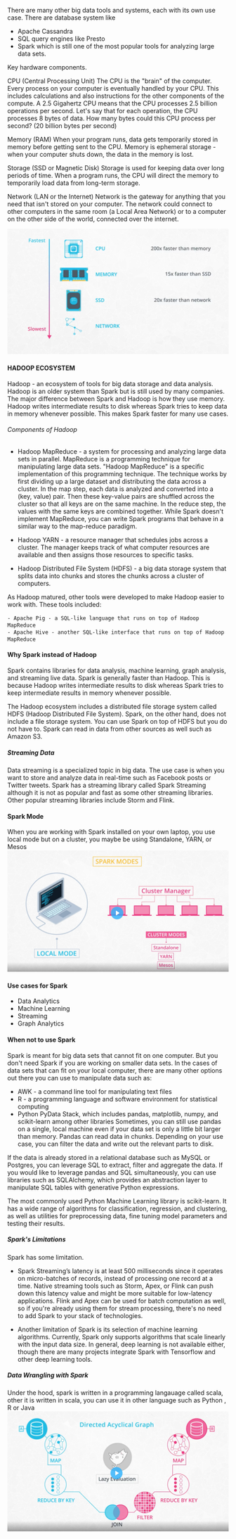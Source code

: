 There are many other big data tools and systems, each with its own use case. There are database system like
-  Apache Cassandra 
-  SQL query engines like Presto
- Spark which is still one of the most popular tools for analyzing large data sets.


Key hardware components.

CPU (Central Processing Unit)
The CPU is the "brain" of the computer. Every process on your computer is eventually handled by your CPU. This includes calculations and also instructions for the other components of the compute.
A 2.5 Gigahertz CPU means that the CPU processes 2.5 billion operations per second. Let's say that for each operation, the CPU processes 8 bytes of data. How many bytes could this CPU process per second? (20 billion bytes per second)

Memory (RAM)
When your program runs, data gets temporarily stored in memory before getting sent to the CPU. Memory is ephemeral storage - when your computer shuts down, the data in the memory is lost.

Storage (SSD or Magnetic Disk)
Storage is used for keeping data over long periods of time. When a program runs, the CPU will direct the memory to temporarily load data from long-term storage.

Network (LAN or the Internet)
Network is the gateway for anything that you need that isn't stored on your computer. The network could connect to other computers in the same room (a Local Area Network) or to a computer on the other side of the world, connected over the internet.

![Hardware!](/images/Hardware.png "Hardware")

#### HADOOP ECOSYSTEM

Hadoop - an ecosystem of tools for big data storage and data analysis. Hadoop is an older system than Spark but is still used by many companies. The major difference between Spark and Hadoop is how they use memory. Hadoop writes intermediate results to disk whereas Spark tries to keep data in memory whenever possible. This makes Spark faster for many use cases.


###### Components of Hadoop
- Hadoop MapReduce - a system for processing and analyzing large data sets in parallel.
MapReduce is a programming technique for manipulating large data sets. "Hadoop MapReduce" is a specific implementation of this programming technique.
The technique works by first dividing up a large dataset and distributing the data across a cluster. In the map step, each data is analyzed and converted into a (key, value) pair. Then these key-value pairs are shuffled across the cluster so that all keys are on the same machine. In the reduce step, the values with the same keys are combined together.
While Spark doesn't implement MapReduce, you can write Spark programs that behave in a similar way to the map-reduce paradigm. 

- Hadoop YARN - a resource manager that schedules jobs across a cluster. The manager keeps track of what computer resources are available and then assigns those resources to specific tasks.
- Hadoop Distributed File System (HDFS) - a big data storage system that splits data into chunks and stores the chunks across a cluster of computers.

As Hadoop matured, other tools were developed to make Hadoop easier to work with. These tools included:

    - Apache Pig - a SQL-like language that runs on top of Hadoop MapReduce
    - Apache Hive - another SQL-like interface that runs on top of Hadoop MapReduce

#### Why Spark instead of Hadoop
Spark contains libraries for data analysis, machine learning, graph analysis, and streaming live data. Spark is generally faster than Hadoop. This is because Hadoop writes intermediate results to disk whereas Spark tries to keep intermediate results in memory whenever possible.

The Hadoop ecosystem includes a distributed file storage system called HDFS (Hadoop Distributed File System). Spark, on the other hand, does not include a file storage system. You can use Spark on top of HDFS but you do not have to. Spark can read in data from other sources as well such as Amazon S3.

##### Streaming Data
Data streaming is a specialized topic in big data. The use case is when you want to store and analyze data in real-time such as Facebook posts or Twitter tweets.
Spark has a streaming library called Spark Streaming although it is not as popular and fast as some other streaming libraries. Other popular streaming libraries include Storm and Flink. 


#### Spark Mode
When you are working with Spark installed on your own laptop, you use local mode but on a cluster, you maybe be using Standalone, YARN, or Mesos
![Spark_mode!](/images/Spark_mode.png "Spark_mode")

#### Use cases for Spark
- Data Analytics
- Machine Learning
- Streaming
- Graph Analytics

#### When not to use Spark
Spark is meant for big data sets that cannot fit on one computer. But you don't need Spark if you are working on smaller data sets. In the cases of data sets that can fit on your local computer, there are many other options out there you can use to manipulate data such as:

- AWK - a command line tool for manipulating text files
- R - a programming language and software environment for statistical computing
- Python PyData Stack, which includes pandas, matplotlib, numpy, and scikit-learn among other libraries
Sometimes, you can still use pandas on a single, local machine even if your data set is only a little bit larger than memory. Pandas can read data in chunks. Depending on your use case, you can filter the data and write out the relevant parts to disk.

If the data is already stored in a relational database such as MySQL or Postgres, you can leverage SQL to extract, filter and aggregate the data. If you would like to leverage pandas and SQL simultaneously, you can use libraries such as SQLAlchemy, which provides an abstraction layer to manipulate SQL tables with generative Python expressions.

The most commonly used Python Machine Learning library is scikit-learn. It has a wide range of algorithms for classification, regression, and clustering, as well as utilities for preprocessing data, fine tuning model parameters and testing their results.


##### Spark's Limitations
Spark has some limitation.

- Spark Streaming’s latency is at least 500 milliseconds since it operates on micro-batches of records, instead of processing one record at a time. Native streaming tools such as Storm, Apex, or Flink can push down this latency value and might be more suitable for low-latency applications. Flink and Apex can be used for batch computation as well, so if you're already using them for stream processing, there's no need to add Spark to your stack of technologies.

- Another limitation of Spark is its selection of machine learning algorithms. Currently, Spark only supports algorithms that scale linearly with the input data size. In general, deep learning is not available either, though there are many projects integrate Spark with Tensorflow and other deep learning tools.


##### Data Wrangling with Spark
Under the hood, spark is written in a programming langauage called scala, other it is written in scala, you can use it in other language such as Python , R or Java
![Dag!](/images/Dag.png "Dag")
